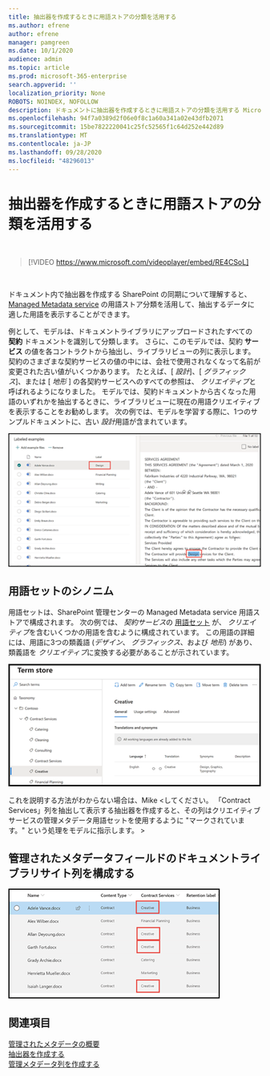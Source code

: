 ```yaml
---
title: 抽出器を作成するときに用語ストアの分類を活用する
ms.author: efrene
author: efrene
manager: pamgreen
ms.date: 10/1/2020
audience: admin
ms.topic: article
ms.prod: microsoft-365-enterprise
search.appverid: ''
localization_priority: None
ROBOTS: NOINDEX, NOFOLLOW
description: ドキュメントに抽出器を作成するときに用語ストアの分類を活用する Microsoft SharePoint の同期 Tex のモデルを理解する。
ms.openlocfilehash: 94f7a0389d2f06e0f8c1a60a341a02e43dfb2071
ms.sourcegitcommit: 15be7822220041c25fc52565f1c64d252e442d89
ms.translationtype: MT
ms.contentlocale: ja-JP
ms.lasthandoff: 09/28/2020
ms.locfileid: "48296013"
---
```

# <a name="leverage-term-store-taxonomy-when-creating-an-extractor"></a>抽出器を作成するときに用語ストアの分類を活用する


</br>

> [!VIDEO https://www.microsoft.com/videoplayer/embed/RE4CSoL]

</br>

ドキュメント内で抽出器を作成する SharePoint の同期について理解すると、 [Managed Metadata service](https://docs.microsoft.com/sharepoint/managed-metadata#terms) の用語ストア分類を活用して、抽出するデータに適した用語を表示することができます。  

例として、モデルは、ドキュメントライブラリにアップロードされたすべての **契約** ドキュメントを識別して分類します。  さらに、このモデルでは、契約 **サービス** の値を各コントラクトから抽出し、ライブラリビューの列に表示します。 契約のさまざまな契約サービスの値の中には、会社で使用されなくなって名前が変更された古い値がいくつかあります。 たとえば、[ *設計*]、[ *グラフィックス*]、または [ *地形* ] の各契約サービスへのすべての参照は、 *クリエイティブ*と呼ばれるようになりました。 モデルでは、契約ドキュメントから古くなった用語のいずれかを抽出するときに、ライブラリビューに現在の用語クリエイティブを表示することをお勧めします。 次の例では、モデルを学習する際に、1つのサンプルドキュメントに、古い *設計*用語が含まれています。

   ![用語ストア](../media/content-understanding/design.png)</br>


## <a name="term-set-synonyms"></a>用語セットのシノニム 

用語セットは、SharePoint 管理センターの Managed Metadata service 用語ストアで構成されます。 次の例では、 *契約サービス*の [用語セット](https://docs.microsoft.com/sharepoint/managed-metadata#term-set) が、 *クリエイティブ*を含むいくつかの用語を含むように構成されています。  この用語の詳細には、用語に3つの類義語 (*デザイン*、 *グラフィックス*、および *地形*) があり、類義語を *クリエイティブ*に変換する必要があることが示されています。

   ![用語セット](../media/content-understanding/term-store.png)</br>

これを説明する方法がわからない場合は、Mike <してください。  「Contract Services」列を抽出して表示する抽出器を作成すると、その列はクリエイティブサービスの管理メタデータ用語セットを使用するように "マークされています。" という処理をモデルに指示します。 >

## <a name="configure-your-document-library-site-column-for-a-managed-metadata-field"></a>管理されたメタデータフィールドのドキュメントライブラリサイト列を構成する


   ![管理されたメタデータを作成する](../media/content-understanding/creative.png)</br>

## <a name="see-also"></a>関連項目
[管理されたメタデータの概要](https://docs.microsoft.com/sharepoint/managed-metadata#terms)</br>
[抽出器を作成する](create-an-extractor.md)</br>
[管理メタデータ列を作成する](https://support.microsoft.com/office/create-a-managed-metadata-column-8fad9e35-a618-4400-b3c7-46f02785d27f?redirectSourcePath=%252farticle%252fc2a06717-8105-4aea-890d-3082853ab7b7&ui=en-US&rs=en-US&ad=US)</br>





